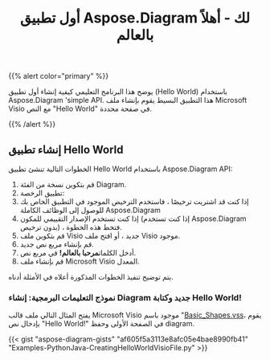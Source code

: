 ﻿---
title: أول تطبيق Aspose.Diagram لك - أهلاً بالعالم
type: docs
weight: 30
url: /ar/python-java/your-first-aspose-diagram-application-hello-world/
description: توضح هذه الصفحة كيفية إنشاء التطبيق الأول باستخدام مكتبة Aspose.Diagram.
---
{{% alert color="primary" %}}

يوضح هذا البرنامج التعليمي كيفية إنشاء أول تطبيق (Hello World) باستخدام Aspose.Diagram 'simple API. هذا التطبيق البسيط يقوم بإنشاء ملف Microsoft Visio مع النص "Hello World" في صفحة محددة.

{{% /alert %}}

## **إنشاء تطبيق Hello World**

الخطوات التالية تنشئ تطبيق Hello World باستخدام Aspose.Diagram API:

1. قم بتكوين نسخة من الفئة Diagram.
1. تطبيق الرخصة:
 1. إذا كنت قد اشتريت ترخيصًا ، فاستخدم الترخيص الموجود في التطبيق الخاص بك للوصول إلى الوظائف الكاملة Aspose.Diagram
 1. إذا كنت تستخدم الإصدار التقييمي للمكون (إذا كنت تستخدم Aspose.Diagram بدون ترخيص) ، فتخط هذه الخطوة.
1. قم بتكوين ملف Visio جديد ، أو افتح ملف Visio موجود.
1. قم بإنشاء مربع نص جديد.
1.  أدخل الكلمات**مرحبا بالعالم!** في مربع نص.
1. قم بإنشاء ملف Microsoft Visio المعدل.

يتم توضيح تنفيذ الخطوات المذكورة أعلاه في الأمثلة أدناه.

### **نموذج التعليمات البرمجية: إنشاء Diagram جديد وكتابة Hello World!**

يفتح المثال التالي ملف قالب Microsoft Visio موجود باسم "[Basic_Shapes.vss](Basic_Shapes.vss)، يقوم بإدخال نص "Hello World!" في الصفحة الأولى وحفظ diagram.

{{< gist "aspose-diagram-gists" "af605f5a3113e8afc05e4bae8990fb41" "Examples-PythonJava-CreatingHelloWorldVisioFile.py" >}}
